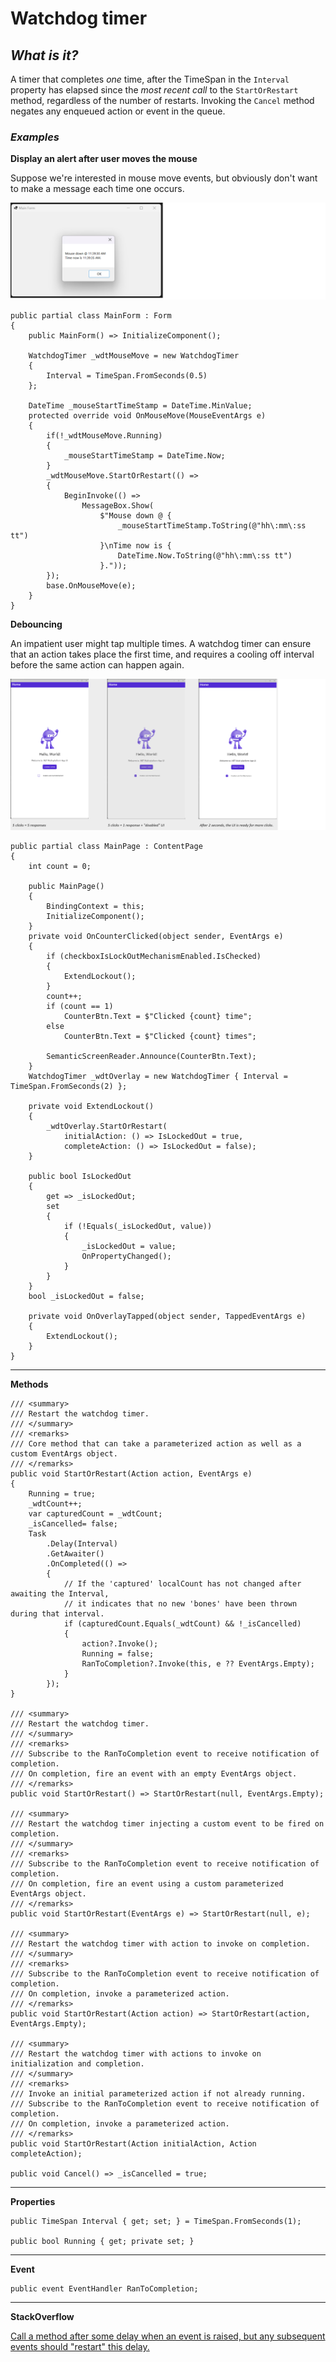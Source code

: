 # Watchdog timer

## _What is it?_

A timer that completes _one_ time, after the TimeSpan in the `Interval` property has elapsed since the _most recent call_ to the `StartOrRestart` method, regardless of the number of restarts. Invoking the `Cancel` method negates any enqueued action or event in the queue.

### _Examples_

**Display an alert after user moves the mouse**

Suppose we're interested in mouse move events, but obviously don't want to make a message each time one occurs.


![Winforms App Image](https://raw.githubusercontent.com/IVSoftware/IVSoftware.Portable.WatchdogTimer/master/IVSoftware.Portable.WatchdogTimer/Screenshots/winforms.png)

```
public partial class MainForm : Form
{
    public MainForm() => InitializeComponent();

    WatchdogTimer _wdtMouseMove = new WatchdogTimer
    {
        Interval = TimeSpan.FromSeconds(0.5)
    };

    DateTime _mouseStartTimeStamp = DateTime.MinValue;
    protected override void OnMouseMove(MouseEventArgs e)
    {
        if(!_wdtMouseMove.Running)
        {
            _mouseStartTimeStamp = DateTime.Now;
        }
        _wdtMouseMove.StartOrRestart(() =>
        {
            BeginInvoke(() =>
                MessageBox.Show(
                    $"Mouse down @ {
                        _mouseStartTimeStamp.ToString(@"hh\:mm\:ss tt")
                    }\nTime now is {
                        DateTime.Now.ToString(@"hh\:mm\:ss tt")
                    }."));
        });
        base.OnMouseMove(e);
    }
}
```


**Debouncing**

An impatient user might tap multiple times. A watchdog timer can ensure that an action takes place the first time, and requires a cooling off interval before the same action can happen again.

![Maui .Net Default App Image with Modifications](https://raw.githubusercontent.com/IVSoftware/IVSoftware.Portable.WatchdogTimer/master/IVSoftware.Portable.WatchdogTimer/Screenshots/maui.png
)

```
public partial class MainPage : ContentPage
{
    int count = 0;

    public MainPage()
    {
        BindingContext = this;
        InitializeComponent();
    }
    private void OnCounterClicked(object sender, EventArgs e)
    {
        if (checkboxIsLockOutMechanismEnabled.IsChecked)
        {
            ExtendLockout();
        }
        count++;
        if (count == 1)
            CounterBtn.Text = $"Clicked {count} time";
        else
            CounterBtn.Text = $"Clicked {count} times";

        SemanticScreenReader.Announce(CounterBtn.Text);
    }
    WatchdogTimer _wdtOverlay = new WatchdogTimer { Interval = TimeSpan.FromSeconds(2) };

    private void ExtendLockout()
    {
        _wdtOverlay.StartOrRestart(
            initialAction: () => IsLockedOut = true,
            completeAction: () => IsLockedOut = false);
    }

    public bool IsLockedOut
    {
        get => _isLockedOut;
        set
        {
            if (!Equals(_isLockedOut, value))
            {
                _isLockedOut = value;
                OnPropertyChanged();
            }
        }
    }
    bool _isLockedOut = false;

    private void OnOverlayTapped(object sender, TappedEventArgs e)
    {
        ExtendLockout();
    }
}
```
___

**Methods**

    /// <summary>
    /// Restart the watchdog timer.
    /// </summary>
    /// <remarks>
    /// Core method that can take a parameterized action as well as a custom EventArgs object.
    /// </remarks>
    public void StartOrRestart(Action action, EventArgs e)
    {
        Running = true;
        _wdtCount++;
        var capturedCount = _wdtCount;
        _isCancelled= false;
        Task
            .Delay(Interval)
            .GetAwaiter()
            .OnCompleted(() =>
            {
                // If the 'captured' localCount has not changed after awaiting the Interval, 
                // it indicates that no new 'bones' have been thrown during that interval.        
                if (capturedCount.Equals(_wdtCount) && !_isCancelled)
                {
                    action?.Invoke();
                    Running = false;
                    RanToCompletion?.Invoke(this, e ?? EventArgs.Empty);
                }
            });
    }

    /// <summary>
    /// Restart the watchdog timer.
    /// </summary>
    /// <remarks>
    /// Subscribe to the RanToCompletion event to receive notification of completion.  
    /// On completion, fire an event with an empty EventArgs object.
    /// </remarks>
    public void StartOrRestart() => StartOrRestart(null, EventArgs.Empty);

    /// <summary>
    /// Restart the watchdog timer injecting a custom event to be fired on completion.
    /// </summary>
    /// <remarks>
    /// Subscribe to the RanToCompletion event to receive notification of completion.  
    /// On completion, fire an event using a custom parameterized EventArgs object.
    /// </remarks>
    public void StartOrRestart(EventArgs e) => StartOrRestart(null, e);

    /// <summary>
    /// Restart the watchdog timer with action to invoke on completion.
    /// </summary>
    /// <remarks>
    /// Subscribe to the RanToCompletion event to receive notification of completion.  
    /// On completion, invoke a parameterized action.
    /// </remarks>
    public void StartOrRestart(Action action) => StartOrRestart(action, EventArgs.Empty);

    /// <summary>
    /// Restart the watchdog timer with actions to invoke on initialization and completion.
    /// </summary>
    /// <remarks>
    /// Invoke an initial parameterized action if not already running.
    /// Subscribe to the RanToCompletion event to receive notification of completion.  
    /// On completion, invoke a parameterized action.
    /// </remarks>
    public void StartOrRestart(Action initialAction, Action completeAction);        

    public void Cancel() => _isCancelled = true;    

***
**Properties**

    public TimeSpan Interval { get; set; } = TimeSpan.FromSeconds(1);

    public bool Running { get; private set; }

***
**Event**

    public event EventHandler RanToCompletion;

***


**StackOverflow**

[Call a method after some delay when an event is raised, but any subsequent events should "restart" this delay.](https://stackoverflow.com/q/75284980/5438626)


